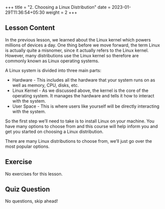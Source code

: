 +++
title = "2. Choosing a Linux Distribution"
date = 2023-01-29T11:36:54+05:30
weight = 2
+++

## Lesson Content

In the previous lesson, we learned about the Linux kernel which powers millions of devices a day. One thing before we move forward, the term Linux is actually quite a misnomer, since it actually refers to the Linux kernel. However, many distributions use the Linux kernel so therefore are commonly known as Linux operating systems. 

A Linux system is divided into three main parts:

*   Hardware - This includes all the hardware that your system runs on as well as memory, CPU, disks, etc.
*   Linux Kernel - As we discussed above, the kernel is the core of the operating system. It manages the hardware and tells it how to interact with the system.
*   User Space - This is where users like yourself will be directly interacting with the system.

So the first step we’ll need to take is to install Linux on your machine. You have many options to choose from and this course will help inform you and get you started on choosing a Linux distribution. 

There are many Linux distributions to choose from, we’ll just go over the most popular options. 


## Exercise

No exercises for this lesson.

## Quiz Question

No questions, skip ahead!
